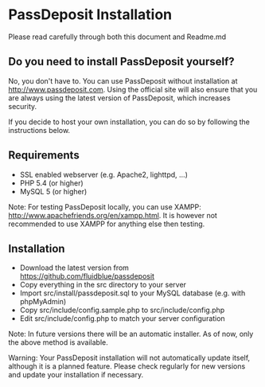 # PassDeposit Installation

Please read carefully through both this document and Readme.md


## Do you need to install PassDeposit yourself?

No, you don't have to. You can use PassDeposit without installation at <http://www.passdeposit.com>. Using the official site will also ensure that you are always using the latest version of PassDeposit, which increases security.

If you decide to host your own installation, you can do so by following the instructions below.


## Requirements

* SSL enabled webserver (e.g. Apache2, lighttpd, ...)
* PHP 5.4 (or higher)
* MySQL 5 (or higher)

Note: For testing PassDeposit locally, you can use XAMPP: <http://www.apachefriends.org/en/xampp.html>. It is however not recommended to use XAMPP for anything else then testing.


## Installation

* Download the latest version from <https://github.com/fluidblue/passdeposit>
* Copy everything in the src directory to your server
* Import src/install/passdeposit.sql to your MySQL database (e.g. with phpMyAdmin)
* Copy src/include/config.sample.php to src/include/config.php
* Edit src/include/config.php to match your server configuration

Note: In future versions there will be an automatic installer. As of now, only the above method is available.

Warning: Your PassDeposit installation will not automatically update itself, although it is a planned feature. Please check regularly for new versions and update your installation if necessary.